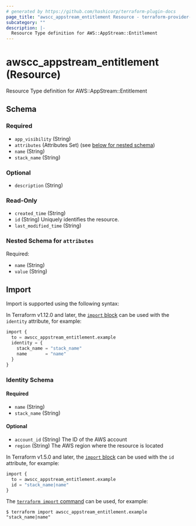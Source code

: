 ```yaml
---
# generated by https://github.com/hashicorp/terraform-plugin-docs
page_title: "awscc_appstream_entitlement Resource - terraform-provider-awscc"
subcategory: ""
description: |-
  Resource Type definition for AWS::AppStream::Entitlement
---
```


# awscc_appstream_entitlement (Resource)

Resource Type definition for AWS::AppStream::Entitlement



<!-- schema generated by tfplugindocs -->
## Schema

### Required

- `app_visibility` (String)
- `attributes` (Attributes Set) (see [below for nested schema](#nestedatt--attributes))
- `name` (String)
- `stack_name` (String)

### Optional

- `description` (String)

### Read-Only

- `created_time` (String)
- `id` (String) Uniquely identifies the resource.
- `last_modified_time` (String)

<a id="nestedatt--attributes"></a>
### Nested Schema for `attributes`

Required:

- `name` (String)
- `value` (String)

## Import

Import is supported using the following syntax:

In Terraform v1.12.0 and later, the [`import` block](https://developer.hashicorp.com/terraform/language/import) can be used with the `identity` attribute, for example:

```terraform
import {
  to = awscc_appstream_entitlement.example
  identity = {
    stack_name = "stack_name"
    name       = "name"
  }
}
```

<!-- schema generated by tfplugindocs -->
### Identity Schema

#### Required

- `name` (String)
- `stack_name` (String)

#### Optional

- `account_id` (String) The ID of the AWS account
- `region` (String) The AWS region where the resource is located

In Terraform v1.5.0 and later, the [`import` block](https://developer.hashicorp.com/terraform/language/import) can be used with the `id` attribute, for example:

```terraform
import {
  to = awscc_appstream_entitlement.example
  id = "stack_name|name"
}
```

The [`terraform import` command](https://developer.hashicorp.com/terraform/cli/commands/import) can be used, for example:

```shell
$ terraform import awscc_appstream_entitlement.example "stack_name|name"
```
